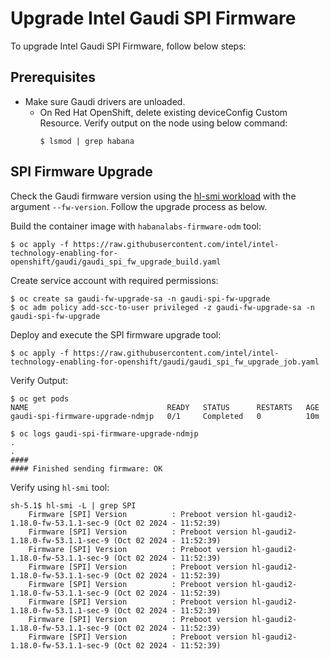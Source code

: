 # Upgrade Intel Gaudi SPI Firmware
To upgrade Intel Gaudi SPI Firmware, follow below steps: 

## Prerequisites
- Make sure Gaudi drivers are unloaded.
  - On Red Hat OpenShift, delete existing deviceConfig Custom Resource. Verify output on the node using below command: 
    ```
    $ lsmod | grep habana
    
    ```

## SPI Firmware Upgrade
Check the Gaudi firmware version using the [hl-smi workload](/tests/gaudi/l2/hl-smi_job.yaml) with the argument ```--fw-version```. Follow the upgrade process as below.

Build the container image with `habanalabs-firmware-odm` tool:
```
$ oc apply -f https://raw.githubusercontent.com/intel/intel-technology-enabling-for-openshift/gaudi/gaudi_spi_fw_upgrade_build.yaml
```
Create service account with required permissions: 
```
$ oc create sa gaudi-fw-upgrade-sa -n gaudi-spi-fw-upgrade
$ oc adm policy add-scc-to-user privileged -z gaudi-fw-upgrade-sa -n gaudi-spi-fw-upgrade
```
Deploy and execute the SPI firmware upgrade tool:
```
$ oc apply -f https://raw.githubusercontent.com/intel/intel-technology-enabling-for-openshift/gaudi/gaudi_spi_fw_upgrade_job.yaml
```

Verify Output:
``` 
$ oc get pods
NAME                               READY   STATUS      RESTARTS   AGE
gaudi-spi-firmware-upgrade-ndmjp   0/1     Completed   0          10m
```
```
$ oc logs gaudi-spi-firmware-upgrade-ndmjp
.
.
####
#### Finished sending firmware: OK
```
Verify using `hl-smi` tool: 
```
sh-5.1$ hl-smi -L | grep SPI
    Firmware [SPI] Version          : Preboot version hl-gaudi2-1.18.0-fw-53.1.1-sec-9 (Oct 02 2024 - 11:52:39)
    Firmware [SPI] Version          : Preboot version hl-gaudi2-1.18.0-fw-53.1.1-sec-9 (Oct 02 2024 - 11:52:39)
    Firmware [SPI] Version          : Preboot version hl-gaudi2-1.18.0-fw-53.1.1-sec-9 (Oct 02 2024 - 11:52:39)
    Firmware [SPI] Version          : Preboot version hl-gaudi2-1.18.0-fw-53.1.1-sec-9 (Oct 02 2024 - 11:52:39)
    Firmware [SPI] Version          : Preboot version hl-gaudi2-1.18.0-fw-53.1.1-sec-9 (Oct 02 2024 - 11:52:39)
    Firmware [SPI] Version          : Preboot version hl-gaudi2-1.18.0-fw-53.1.1-sec-9 (Oct 02 2024 - 11:52:39)
    Firmware [SPI] Version          : Preboot version hl-gaudi2-1.18.0-fw-53.1.1-sec-9 (Oct 02 2024 - 11:52:39)
    Firmware [SPI] Version          : Preboot version hl-gaudi2-1.18.0-fw-53.1.1-sec-9 (Oct 02 2024 - 11:52:39)
```